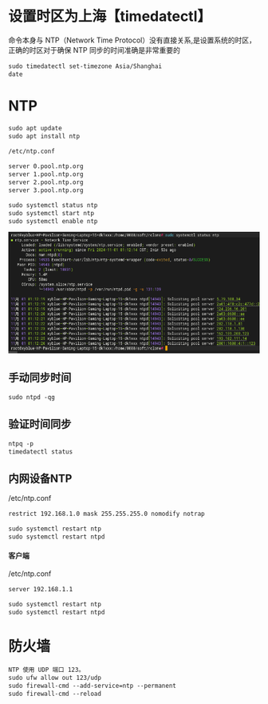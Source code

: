 # 设置时区为上海【timedatectl】
命令本身与 NTP（Network Time Protocol）没有直接关系,是设置系统的时区，正确的时区对于确保 NTP 同步的时间准确是非常重要的
```
sudo timedatectl set-timezone Asia/Shanghai
date
```

# NTP
```
sudo apt update
sudo apt install ntp
```

```
/etc/ntp.conf
```

```
server 0.pool.ntp.org
server 1.pool.ntp.org
server 2.pool.ntp.org
server 3.pool.ntp.org
```

```
sudo systemctl status ntp
sudo systemctl start ntp
sudo systemctl enable ntp
```
![image-2024111151654.png|400](00_sync/00linux/Linux下的NTP同步设置/Linux下的NTP同步设置/image-2024111151654.png)
## 手动同步时间
```
sudo ntpd -qg
```

## 验证时间同步
```
ntpq -p
timedatectl status
```
## 内网设备NTP
/etc/ntp.conf
```
restrict 192.168.1.0 mask 255.255.255.0 nomodify notrap
```

```
sudo systemctl restart ntp
sudo systemctl restart ntpd
```

#### 客户端
/etc/ntp.conf
```
server 192.168.1.1
```

```
sudo systemctl restart ntp
sudo systemctl restart ntpd
```

# 防火墙
```
NTP 使用 UDP 端口 123。
sudo ufw allow out 123/udp
sudo firewall-cmd --add-service=ntp --permanent
sudo firewall-cmd --reload
```
